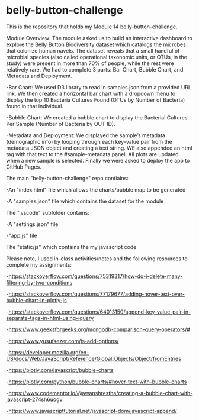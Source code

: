 # belly-button-challenge

This is the repository that holds my Module 14 belly-button-challenge.

Module Overview: The module asked us to build an interactive dashboard to explore the Belly Button Biodiversity dataset which catalogs the microbes that colonize human navels. The dataset reveals that a small handful of microbial species (also called operational taxonomic units, or OTUs, in the study) were present in more than 70% of people, while the rest were relatively rare.
We had to complete 3 parts: Bar Chart, Bubble Chart, and Metadata and Deployment.

-Bar Chart: We used D3 library to read in samples.json from a provided URL link. We then created a horizontal bar chart with a dropdown menu to display the top 10 Bacteria Cultures Found (OTUs by Number of Bacteria) found in that individual.

-Bubble Chart: We created a bubble chart to display the Bacterial Cultures Per Sample (Number of Bacteria by OUT ID).

-Metadata and Deployment: We displayed the sample’s metadata (demographic info) by looping through each key-value pair from the metadata JSON object and creating a text string. WE also appended an html tag with that text to the #sample-metadata panel.
All plots are updated when a new sample is selected. Finally we were asked to deploy the app to GitHub Pages.

The main "belly-button-challenge" repo contiains:

-An "index.html" file which allows the charts/bubble map to be generated

-A "samples.json" file which contains the dataset for the module

The ".vscode" subfolder contains:

-A "settings.json" file

-"app.js" file

The "static/js" which contains the my javascript code

Please note, I used in-class activities/notes and the following resources to complete my assignments:

-https://stackoverflow.com/questions/75319317/how-do-i-delete-many-filtering-by-two-conditions

-https://stackoverflow.com/questions/77179677/adding-hover-text-over-bubble-chart-in-plotly-js

-https://stackoverflow.com/questions/64013150/append-key-value-pair-in-separate-tags-in-html-using-jquery

-https://www.geeksforgeeks.org/mongodb-comparison-query-operators/#

-https://www.yusufsezer.com/js-add-options/

-https://developer.mozilla.org/en-US/docs/Web/JavaScript/Reference/Global_Objects/Object/fromEntries

-https://plotly.com/javascript/bubble-charts

-https://plotly.com/python/bubble-charts/#hover-text-with-bubble-charts

-https://www.codementor.io/@awanshrestha/creating-a-bubble-chart-with-javascript-274sh6uogv

-https://www.javascripttutorial.net/javascript-dom/javascript-append/
 
